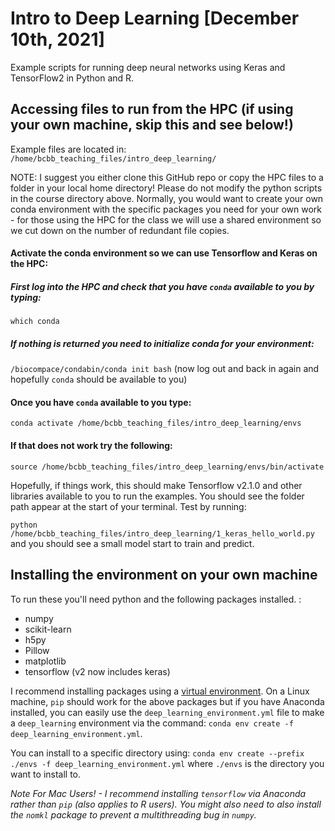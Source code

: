 # Intro to Deep Learning [December 10th, 2021]

Example scripts for running deep neural networks using Keras and TensorFlow2 in Python and R.

## Accessing files to run from the HPC (if using your own machine, skip this and see below!)

Example files are located in: `/home/bcbb_teaching_files/intro_deep_learning/`

NOTE: I suggest you either clone this GitHub repo or copy the HPC files to a folder in your local home directory! Please do not modify the python scripts in the course directory above. Normally, you would want to create your own conda environment with the specific packages you need for your own work - for those using the HPC for the class we will use a shared environment so we cut down on the number of redundant file copies.

#### Activate the conda environment so we can use Tensorflow and Keras on the HPC: 

##### First log into the HPC and check that you have `conda` available to you by typing:
`which conda`

##### *If nothing is returned* you need to initialize conda for your environment:
`/biocompace/condabin/conda init bash` (now log out and back in again and hopefully `conda` should be available to you)

#### Once you have `conda` available to you type:
`conda activate /home/bcbb_teaching_files/intro_deep_learning/envs`

#### If that does not work try the following:
`source /home/bcbb_teaching_files/intro_deep_learning/envs/bin/activate`

Hopefully, if things work, this should make Tensorflow v2.1.0 and other libraries available to you to run the examples. You should see the folder path appear at the start of your terminal. Test by running:

`python /home/bcbb_teaching_files/intro_deep_learning/1_keras_hello_world.py` and you should see a small model start to train and predict.

## Installing the environment on your own machine

To run these you'll need python and the following packages installed. :
  * numpy 
  * scikit-learn
  * h5py
  * Pillow
  * matplotlib
  * tensorflow (v2 now includes keras)
  
I recommend installing packages using a [virtual environment](http://docs.python-guide.org/en/latest/dev/virtualenvs/). On a Linux machine, `pip` should work for the above packages but if you have Anaconda installed, you can easily use the `deep_learning_environment.yml` file to make a `deep_learning` environment via the command:
`conda env create -f deep_learning_environment.yml`.

You can install to a specific directory using: `conda env create --prefix ./envs -f deep_learning_environment.yml`  where `./envs` is the directory you want to install to. 

*Note For Mac Users! - I recommend installing `tensorflow` via Anaconda rather than `pip` (also applies to R users). You might also need to also install the `nomkl` package to prevent a multithreading bug in `numpy`.*

